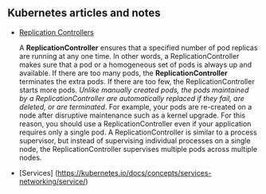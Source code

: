 ## Kubernetes articles and notes


- [Replication Controllers](https://kubernetes.io/docs/concepts/workloads/controllers/replicationcontroller/)

  A __ReplicationController__ ensures that a specified number of pod replicas are running at any one time. In other words, a ReplicationController makes sure that a pod or a homogeneous set of pods is always up and available.
  If there are too many pods, the __ReplicationController__ terminates the extra pods. If there are too few, the ReplicationController starts more pods. _Unlike manually created pods, the pods maintained by a ReplicationController are automatically replaced if they fail, are deleted, or are terminated_. For example, your pods are re-created on a node after disruptive maintenance such as a kernel upgrade. For this reason, you should use a ReplicationController even if your application requires only a single pod. A ReplicationController is similar to a process supervisor, but instead of supervising individual processes on a single node, the ReplicationController supervises multiple pods across multiple nodes.

- [Services] (https://kubernetes.io/docs/concepts/services-networking/service/)
